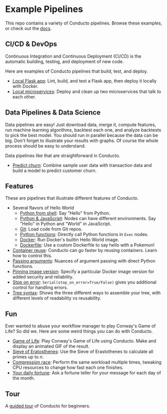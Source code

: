 # Example Pipelines

This repo contains a variety of Conducto pipelines. Browse these examples, or check out the [docs](https://conducto.com/docs).

## CI/CD & DevOps
Continuous Integration and Continuous Deployment (CI/CD) is the automatic building, testing, and deployment of new code. 

Here are examples of Conducto pipelines that build, test, and deploy.

- [Local Flask app](./cicd/local_flask/): Lint, build, and test a Flask app, then deploy it locally with Docker.  
- [Local microservices](./cicd/local_microservices/): Deploy and clean up two microservices that talk to each other.

## Data Pipelines & Data Science
Data pipelines are easy! Just download data, merge it, compute features, run machine learning algorithms, backtest each one, and analyze backtests to pick the best model. You should run in parallel because the data can be big. Don't forget to illustrate your results with graphs. Of course the whole process should be easy to understand.

Data pipelines like that are straightforward in Conducto.

- [Predict churn](./data_science/predict_churn/): Combine sample user data with transaction data and build a model to predict customer churn. 

## Features
These are pipelines that illustrate different features of Conducto.
- Several flavors of Hello World
  - [Python from shell](./features/hello_py/): Say "Hello" from Python.
  - [Python & JavaScript](./features/hello_py_js/): Nodes can have different environments. Say "Hello" in Python and "World" in JavaScript.
  - [Git](./features/hello_git/): Load code from Git repos.
  - [Python functions](./features/hello_native/): Directly call Python functions in `Exec` nodes.
  - [Docker](./features/hello_docker/): Run Docker's builtin Hello World image.
  - [Dockerfile](./features/hello_dockerfile/): Use a custom Dockerfile to say hello with a Pokemon!
- [Container reuse](./features/container_reuse/): Conducto can go faster by reusing containers. Learn how to control this.
- [Passing arguments](./features/disambiguate): Nuances of argument passing with direct Python functions.
- [Pinning image version](./features/image_version/): Specify a particular Docker image version for added security and reliability. 
- [Stop on error](./features/stop_on_error/): `Serial(stop_on_error=True/False)` gives you additional control for handling errors.
- [Tree syntax](./features/tree_syntax/): Shows the three different ways to assemble your tree, with different levels of readability vs reusability. 

## Fun
Ever wanted to abuse your workflow manager to play Conway's Game of Life? So did we. Here are some weird things you can do with Conducto.
- [Game of Life](./fun/game_of_life/): Play Conway's Game of Life using Conducto. Make and display an animated GIF of the result.
- [Sieve of Eratosthenes](./fun/eratosthenes): Use the Sieve of Erastothenes to calculate all primes up to _n_.
- [Compression race](./fun/compression_race/): Perform the same workload multiple times, tweaking CPU resources to change how fast each one finishes.
- [Your daily fortune](./fun/fortune_messy/): Ask a fortune teller for your message for each day of the month.

## Tour
A [guided tour](./tour) of Conducto for beginners.